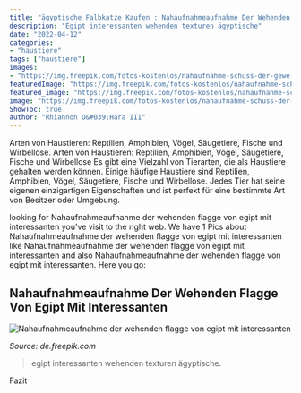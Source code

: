 ```yaml
---
title: "ägyptische Falbkatze Kaufen : Nahaufnahmeaufnahme Der Wehenden Flagge Von Egipt Mit Interessanten"
description: "Egipt interessanten wehenden texturen ägyptische"
date: "2022-04-12"
categories:
- "haustiere"
tags: ["haustiere"]
images:
- "https://img.freepik.com/fotos-kostenlos/nahaufnahme-schuss-der-gewellten-aegyptischen-flagge_158023-1128.jpg?size=626&amp;ext=jpg"
featuredImage: "https://img.freepik.com/fotos-kostenlos/nahaufnahme-schuss-der-gewellten-aegyptischen-flagge_158023-1128.jpg?size=626&amp;ext=jpg"
featured_image: "https://img.freepik.com/fotos-kostenlos/nahaufnahme-schuss-der-gewellten-aegyptischen-flagge_158023-1128.jpg?size=626&amp;ext=jpg"
image: "https://img.freepik.com/fotos-kostenlos/nahaufnahme-schuss-der-gewellten-aegyptischen-flagge_158023-1128.jpg?size=626&amp;ext=jpg"
ShowToc: true
author: "Rhiannon O&#039;Hara III"
---
```



Arten von Haustieren: Reptilien, Amphibien, Vögel, Säugetiere, Fische und Wirbellose.
Arten von Haustieren: Reptilien, Amphibien, Vögel, Säugetiere, Fische und Wirbellose
Es gibt eine Vielzahl von Tierarten, die als Haustiere gehalten werden können. Einige häufige Haustiere sind Reptilien, Amphibien, Vögel, Säugetiere, Fische und Wirbellose. Jedes Tier hat seine eigenen einzigartigen Eigenschaften und ist perfekt für eine bestimmte Art von Besitzer oder Umgebung.

	

		
looking for Nahaufnahmeaufnahme der wehenden flagge von egipt mit interessanten you've visit to the right web. We have 1 Pics about Nahaufnahmeaufnahme der wehenden flagge von egipt mit interessanten like Nahaufnahmeaufnahme der wehenden flagge von egipt mit interessanten and also Nahaufnahmeaufnahme der wehenden flagge von egipt mit interessanten. Here you go:
		
    
## Nahaufnahmeaufnahme Der Wehenden Flagge Von Egipt Mit Interessanten

<img loading=lazy src="https://img.freepik.com/fotos-kostenlos/nahaufnahme-schuss-der-gewellten-aegyptischen-flagge_158023-1128.jpg?size=626&amp;ext=jpg" onerror="this.onerror=null;this.src='https://tse2.mm.bing.net/th?id=OIP.mk83MqaHsamwosOM-SlX2QHaE7&amp;pid=15.1';" alt="Nahaufnahmeaufnahme der wehenden flagge von egipt mit interessanten">

_Source: de.freepik.com_

>egipt interessanten wehenden texturen ägyptische. 

	

Fazit

